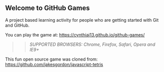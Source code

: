 ## Welcome to GitHub Games

A project based learning activity for people who are getting started with Git and GitHub.

You can play the game at: https://cynthiaj13.github.io/github-games/

>> _*SUPPORTED BROWSERS*: Chrome, Firefox, Safari, Opera and IE9+_

This fun open source game was cloned from: https://github.com/jakesgordon/javascript-tetris
